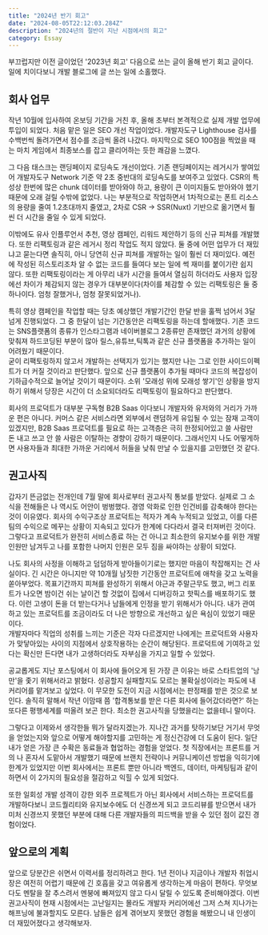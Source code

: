 ```yaml
---
title: "2024년 반기 회고"
date: "2024-08-05T22:12:03.284Z"
description: "2024년의 절반이 지난 시점에서의 회고"
category: Essay
---
```


부끄럽지만 이전 글이었던 '2023년 회고' 다음으로 쓰는 글이 올해 반기 회고 글이다. 일에 치이다보니 개발 블로그에 글 쓰는 일에 소홀했다.

## 회사 업무

작년 10월에 입사하여 온보딩 기간을 거친 후, 올해 초부터 본격적으로 실제 개발 업무에 투입이 되었다. 처음 맡은 일은 SEO 개선 작업이었다. 개발자도구 Lighthouse 검사를 수백번씩 돌려가면서 점수를 조금씩 올려 나갔다. 마지막으로 SEO 100점을 찍었을 때는 마치 게임에서 최종보스를 잡고 클리어하는 듯한 쾌감을 느꼈다.

그 다음 태스크는 랜딩페이지 로딩속도 개선이었다. 기존 랜딩페이지는 레거시가 쌓여있어 개발자도구 Network 기준 약 2초 중반대의 로딩속도를 보여주고 있었다. CSR의 특성상 한번에 많은 chunk 데이터를 받아와야 하고, 용량이 큰 이미지들도 받아와야 헸기 때문에 오래 걸릴 수밖에 없었다. 나는 부분적으로 작업하면서 1차적으로는 폰트 리소스의 용량을 줄여 1.2초대까지 줄였고, 2차로 CSR -> SSR(Nuxt) 기반으로 옮기면서 훨씬 더 시간을 줄일 수 있게 되었다.

이밖에도 유사 인플루언서 추천, 영상 캠페인, 리워드 제안하기 등의 신규 피쳐를 개발했다. 또한 리팩토링과 같은 레거시 정리 작업도 적지 않았다. 둘 중에 어떤 업무가 더 재밌냐고 묻는다면 솔직히, 아니 당연히 신규 피쳐를 개발하는 일이 훨씬 더 재미있다. 예전에 작성된 히스토리조차 알 수 없는 코드를 들여다 보는 일에 썩 재미를 붙이기란 쉽지 않다. 또한 리팩토링이라는 게 아무리 내가 시간을 들여서 열심히 하더라도 사용자 입장에선 차이가 체감되지 않는 경우가 대부분이다(차이를 체감할 수 있는 리팩토링은 둘 중 하나이다. 엄청 잘했거나, 엄청 잘못되었거나).

특히 영상 캠페인을 작업할 때는 당초 예상했던 개발기간인 한달 반을 훌쩍 넘어서 3달 넘게 진행되었다. 그 중 한달이 넘는 기간동안은 리팩토링을 하는데 할애했다. 기존 코드는 SNS플랫폼의 종류가 인스타그램과 네이버블로그 2종류만 존재했던 과거의 상황에 맞춰져 하드코딩된 부분이 많아 릴스,유튜브,틱톡과 같은 신규 플랫폼을 추가하는 일이 어려웠기 때문이다.  
굳이 리팩토링하지 않고서 개발하는 선택지가 있기는 했지만 나는 그로 인한 사이드이펙트가 더 커질 것이라고 판단했다. 앞으로 신규 플랫폼이 추가될 때마다 코드의 복잡성이 기하급수적으로 늘어날 것이기 때문이다. 소위 '모래성 위에 모래성 쌓기'인 상황을 방지하기 위해서 당장은 시간이 더 소요되더라도 리팩토링이 필요하다고 판단했다.

회사의 프로덕트가 대부분 구독형 B2B Saas 이다보니 개발자와 유저와의 거리가 가까운 편은 아니다. 커머스 같은 서비스라면 외부에서 랜덤하게 유입될 수 있는 잠재 고객이 있겠지만, B2B Saas 프로덕트를 필요로 하는 고객층은 극히 한정되어있고 쓸 사람만 돈 내고 쓰고 안 쓸 사람은 이탈하는 경향이 강하기 때문이다. 그래서인지 나도 어떻게하면 사용자들과 최대한 가까운 거리에서 허들을 낮춰 만날 수 있을지를 고민했던 것 같다.

## 권고사직

갑자기 뜬금없는 전개인데 7월 말에 회사로부터 권고사직 통보를 받았다. 실제로 그 소식을 전해들은 나 역시도 어안이 벙벙했다. 경영 악화로 인한 인건비를 감축해야 한다는 것이 이유였다. 회사의 수익구조상 프로덕트는 적자가 계속 누적되고 있었고, 이를 다른팀의 수익으로 메꾸는 상황이 지속되고 있다가 한계에 다다라서 결국 터져버린 것이다. 그렇다고 프로덕트가 완전히 서비스종료 하는 건 아니고 최소한의 유지보수를 위한 개발인원만 남겨두고 나를 포함한 나머지 인원은 모두 짐을 싸야하는 상황이 되었다.

나도 회사의 사정을 이해하고 덤덤하게 받아들이기로는 했지만 마음이 착잡해지는 건 사실이다. 긴 시간은 아니지만 약 10개월 남짓한 기간동안 프로덕트에 애착을 갖고 노력을 쏟아부었다. 목표기간까지 피쳐를 완성하기 위해서 야근과 주말근무도 했고, 버그 리포트가 나오면 밤이건 쉬는 날이건 할 것없이 집에서 디버깅하고 핫픽스를 배포하기도 했다. 이런 고생이 돈을 더 받는다거나 남들에게 인정을 받기 위해서가 아니다. 내가 관여하고 있는 프로덕트를 조금이라도 더 나은 방향으로 개선하고 싶은 욕심이 있었기 때문이다.  
개발자마다 직업의 성취를 느끼는 기준은 각자 다르겠지만 나에게는 프로덕트와 사용자가 맞닿아있는 사이의 지점에서 상호작용하는 순간이 해당된다. 프로덕트에 기여하고 있다는 확신만 든다면 내가 고생하더라도 자부심을 가지고 일할 수 있었다.

공교롭게도 지난 포스팅에서 이 회사에 들어오게 된 가장 큰 이유는 바로 스타트업의 '낭만'을 좇기 위해서라고 밝혔다. 성공할지 실패할지도 모르는 불확실성이라는 파도에 내 커리어를 맡겨보고 싶었다. 이 무모한 도전이 지금 시점에서는 판정패를 받은 것으로 보인다. 솔직히 말해서 작년 이맘때 쯤 '합격통보를 받은 다른 회사에 들어갔더라면?' 하는 또다른 평행세계를 떠올려 보곤 한다. 최소한 권고사직을 당했을리는 없을테니 말이다.

그렇다고 이제와서 생각한들 뭐가 달라지겠는가. 지나간 과거를 탓하기보단 거기서 무엇을 얻었는지와 앞으로 어떻게 해야할지를 고민하는 게 정신건강에 더 도움이 된다. 일단 내가 얻은 가장 큰 수확은 동료들과 협업하는 경험을 얻었다. 첫 직장에서는 프론트를 거의 나 혼자서 도맡아서 개발했기 때문에 브랜치 전략이나 커뮤니케이션 방법을 익히기에 한계가 있었지만 이번 회사에서는 프론트 뿐만 아니라 백엔드, 데이터, 마케팅팀과 같이 하면서 이 2가지의 필요성을 절감하고 익힐 수 있게 되었다.

또한 일회성 개발 성격이 강한 외주 프로젝트가 아닌 회사에서 서비스하는 프로덕트를 개발하다보니 코드퀄리티와 유지보수에도 더 신경쓰게 되고 코드리뷰를 받으면서 내가 미처 신경쓰지 못했던 부분에 대해 다른 개발자들의 피드백을 받을 수 있던 점이 값진 경험이었다.

## 앞으로의 계획

앞으로 당분간은 쉬면서 이력서를 정리하려고 한다. 1년 전이나 지금이나 개발자 취업시장은 여전히 어렵기 때문에 긴 호흡을 갖고 여유롭게 생각하는게 마음이 편하다. 무엇보다도 멘탈을 잘 추스려서 멘붕에 빠져있지 않고 다시 달릴 수 있도록 준비해야겠다. 이번 권고사직이 현재 시점에서는 고난일지는 몰라도 개발자 커리어에선 그저 스쳐 지나가는 해프닝에 불과할지도 모른다. 남들은 쉽게 겪어보지 못했던 경험을 해봤으니 내 인생이 더 재밌어졌다고 생각해보자.
